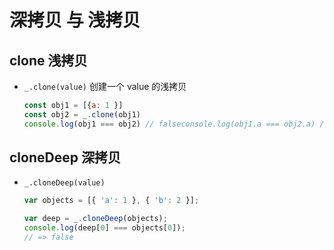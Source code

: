 # 深拷贝 与 浅拷贝

## clone 浅拷贝

+ `_.clone(value)` 创建一个 value 的浅拷贝

  ```js
  const obj1 = [{a: 1 }]
  const obj2 = _.clone(obj1)
  console.log(obj1 === obj2) // falseconsole.log(obj1.a === obj2.a) // true
  ```


## cloneDeep 深拷贝

+ `_.cloneDeep(value)`

  ```js
  var objects = [{ 'a': 1 }, { 'b': 2 }];

  var deep = _.cloneDeep(objects);
  console.log(deep[0] === objects[0]);
  // => false
  ```